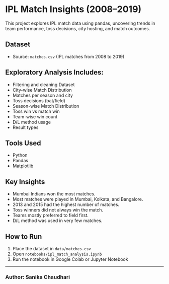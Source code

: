 # IPL Match Insights (2008–2019)

This project explores IPL match data using pandas, uncovering trends in team performance, toss decisions, city hosting, and match outcomes.

## Dataset
- Source: `matches.csv` (IPL matches from 2008 to 2019)

## Exploratory Analysis Includes:
- Filtering and cleaning Dataset
- City-wise Match Distribution
- Matches per season and city
- Toss decisions (bat/field)
- Season-wise Match Distribution
- Toss win vs match win
- Team-wise win count
- D/L method usage
- Result types

## Tools Used
- Python
- Pandas
- Matplotlib

## Key Insights
- Mumbai Indians won the most matches.
- Most matches were played in Mumbai, Kolkata, and Bangalore.
- 2013 and 2015 had the highest number of matches.
- Toss winners did not always win the match.
- Teams mostly preferred to field first.
- D/L method was used in very few matches.

## How to Run
1. Place the dataset in `data/matches.csv`
2. Open `notebooks/ipl_match_analysis.ipynb`
3. Run the notebook in Google Colab or Jupyter Notebook

---

### Author: Sanika Chaudhari
